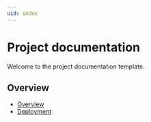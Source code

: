 ```yaml
---
uid: index
---
```


# Project documentation

Welcome to the project documentation template.

## Overview

- [Overview](xref:<PRJID>_overview_overview)
- [Deployment](xref:<PRJID>_deployment_deployment)
